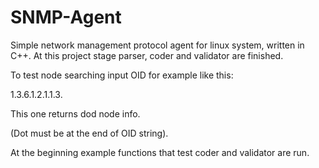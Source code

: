 # SNMP-Agent
Simple network management protocol agent for linux system, written in C++.
At this project stage parser, coder and validator are finished.

To test node searching input OID for example like this:

1.3.6.1.2.1.1.3.

This one returns dod node info.

(Dot must be at the end of OID string).

At the beginning example functions that test coder and validator are run.
